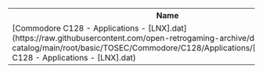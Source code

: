<table>
<tr><th>Name</th><th>Size</th></tr>
<tr><td>[Commodore C128 - Applications - [LNX].dat](https://raw.githubusercontent.com/open-retrogaming-archive/dat-catalog/main/root/basic/TOSEC/Commodore/C128/Applications/[LNX]/Commodore C128 - Applications - [LNX].dat)</td><td>1256</td></tr>
</table>
